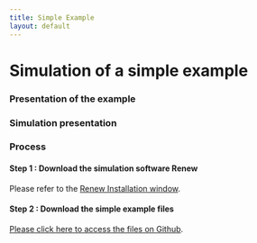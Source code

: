 ```yaml
---
title: Simple Example
layout: default
---
```


# Simulation of a simple example

### Presentation of the example

### Simulation presentation

### Process

#### Step 1 : Download the simulation software Renew

Please refer to the [Renew Installation window](../renew.html).

#### Step 2 : Download the simple example files

[Please click here to access the files on Github](https://github.com/eva-robillard/NetsWithinNets2023.git).
